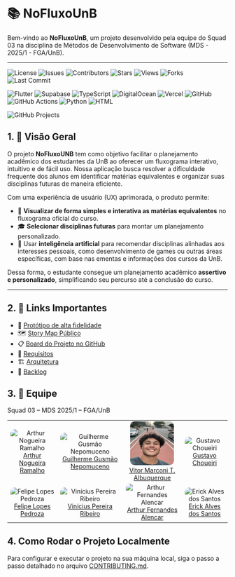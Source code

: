 # 📚 NoFluxoUnB

Bem-vindo ao **NoFluxoUnB**, um projeto desenvolvido pela equipe do Squad 03 na disciplina de Métodos de Desenvolvimento de Software (MDS - 2025/1 - FGA/UnB).

---

![License](https://img.shields.io/github/license/unb-mds/2025-1-NoFluxoUNB)
![Issues](https://img.shields.io/github/issues/unb-mds/2025-1-NoFluxoUNB)
![Contributors](https://img.shields.io/github/contributors/unb-mds/2025-1-NoFluxoUNB)
![Stars](https://img.shields.io/github/stars/unb-mds/2025-1-NoFluxoUNB?style=social)
![Views](https://komarev.com/ghpvc/?username=unb-mds&label=views&color=green)
![Forks](https://img.shields.io/github/forks/unb-mds/2025-1-NoFluxoUNB?style=social)
![Last Commit](https://img.shields.io/github/last-commit/unb-mds/2025-1-NoFluxoUNB)

![Flutter](https://img.shields.io/badge/flutter-3.19.0-blue)
![Supabase](https://img.shields.io/badge/supabase-1.0.0-brightgreen)
![TypeScript](https://img.shields.io/badge/typescript-5.3.0-blue)
![DigitalOcean](https://img.shields.io/badge/digitalocean-cloud-blue)
![Vercel](https://img.shields.io/badge/vercel-deploy-black)
![GitHub](https://img.shields.io/badge/github-repository-blue)
![GitHub Actions](https://img.shields.io/badge/github_actions-v2.0.0-2088FF)
![Python](https://img.shields.io/badge/python-3.11-blue)
![HTML](https://img.shields.io/badge/html-5-orange)

![GitHub Projects](https://img.shields.io/badge/github-projects-90a1b2)

## 1. 📌 Visão Geral

O projeto **NoFluxoUNB** tem como objetivo facilitar o planejamento acadêmico dos estudantes da UnB ao oferecer um fluxograma interativo, intuitivo e de fácil uso. Nossa aplicação busca resolver a dificuldade frequente dos alunos em identificar matérias equivalentes e organizar suas disciplinas futuras de maneira eficiente.

Com uma experiência de usuário (UX) aprimorada, o produto permite:

- 🎯 **Visualizar de forma simples e interativa as matérias equivalentes** no fluxograma oficial do curso.
- 🎓 **Selecionar disciplinas futuras** para montar um planejamento personalizado.
- 🤖 Usar **inteligência artificial** para recomendar disciplinas alinhadas aos interesses pessoais, como desenvolvimento de games ou outras áreas específicas, com base nas ementas e informações dos cursos da UnB.

Dessa forma, o estudante consegue um planejamento acadêmico **assertivo e personalizado**, simplificando seu percurso até a conclusão do curso.

---

## 2. 🧩 Links Importantes

- 🧩 [Protótipo de alta fidelidade](https://www.figma.com/design/uy5ZwJGkuzjRaeREouMSlI/-arquivado--Prototipo-e-IDV-No-FLX-UnB?node-id=0-1&p=f&t=wMKM19zNX9jK3v7F-0)  
- 🗺️ [Story Map Público](https://miro.com/app/board/uXjVIC_JkAY=/?moveToWidget=3458764599792494680&cot=14)  
- 📋 [Board do Projeto no GitHub](https://github.com/orgs/unb-mds/projects/29)
- 📑 [Requisitos](https://github.com/unb-mds/2025-1-NoFluxoUNB/blob/main/documentacao/requisitos.md)
- 🏗️ [Arquitetura](https://miro.com/app/board/uXjVIC_JkAY=/?moveToWidget=3458764626773503994&cot=14)
- 🧾 [Backlog](https://miro.com/app/board/uXjVIC_JkAY=/?moveToWidget=3458764626757911762&cot=14)
 

 ## 3. 👥 Equipe

Squad 03 – MDS 2025/1 – FGA/UnB

<table>
   <tr>
     <td align="center">
       <img src="https://github.com/ArthurNRamalho.png" width="100px;" style="border-radius: 10px;" alt="Arthur Nogueira Ramalho"/><br />
       <a href="#">Arthur Nogueira Ramalho</a>
     </td>
     <td align="center">
       <img src="https://github.com/gusmoles.png" width="100px;" style="border-radius: 10px;" alt="Guilherme Gusmão Nepomuceno"/><br />
       <a href="#">Guilherme Gusmão Nepomuceno</a>
     </td>
     <td align="center">
       <img src="assets\Logo_eu_3 editada.JPG" width="100px;" height="100px" style="border-radius: 10px;" alt="Vitor Marconi T. Albuquerque"/><br />
       <a href="#">Vitor Marconi T. Albuquerque</a>
     </td>
     <td align="center">
       <img src="https://github.com/staann.png" width="100px;" style="border-radius: 10px;" alt="Gustavo Choueiri"/><br />
       <a href="#">Gustavo Choueiri</a>
     </td>
   </tr>
   <tr>
     <td align="center">
       <img src="https://github.com/darkymeubem.png" width="100px;" style="border-radius: 10px;" alt="Felipe Lopes Pedroza"/><br />
       <a href="#">Felipe Lopes Pedroza</a>
     </td>
     <td align="center">
       <img src="https://github.com/Vinicius-Ribeiro04.png" width="100px;" style="border-radius: 10px;" alt="Vinícius Pereira Ribeiro"/><br />
       <a href="#">Vinícius Pereira Ribeiro</a>
     </td>
     <td align="center">
       <img src="https://github.com/hisarxt.png" width="100px;" style="border-radius: 10px;" alt="Arthur Fernandes Alencar"/><br />
       <a href="#">Arthur Fernandes Alencar</a>
     </td>
     <td align="center">
       <img src="https://github.com/erickaalves.png" width="100px;" style="border-radius: 10px;" alt="Erick Alves dos Santos"/><br />
       <a href="#">Erick Alves dos Santos</a>
     </td>
   </tr>
 </table>

## 4. Como Rodar o Projeto Localmente

Para configurar e executar o projeto na sua máquina local, siga o passo a passo detalhado no arquivo [CONTRIBUTING.md](./CONTRIBUTING.md).

